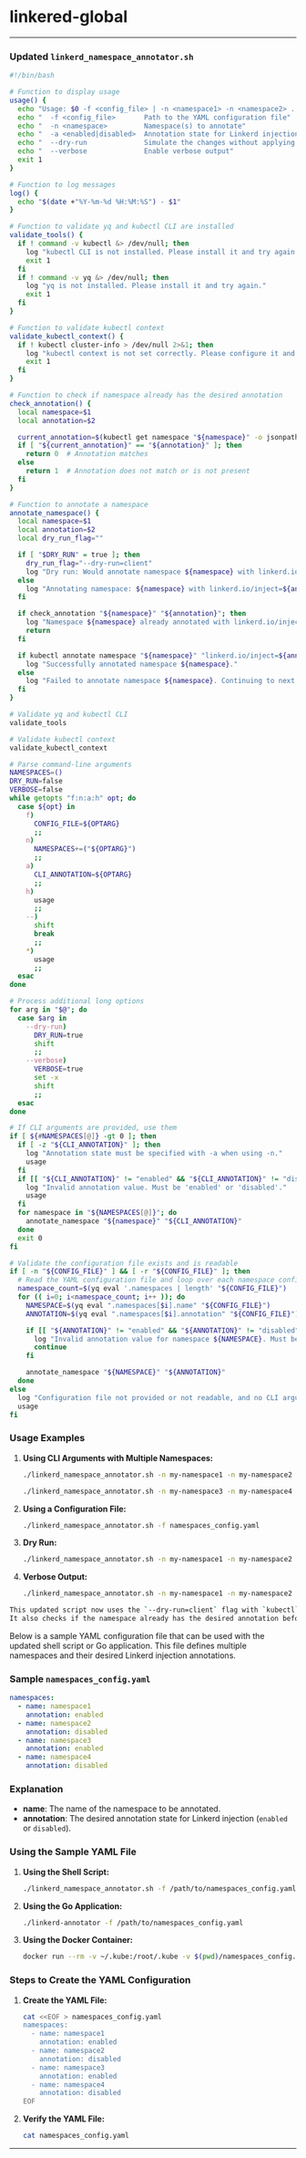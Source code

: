 # linkered-global
---
### Updated `linkerd_namespace_annotator.sh`

```bash
#!/bin/bash

# Function to display usage
usage() {
  echo "Usage: $0 -f <config_file> | -n <namespace1> -n <namespace2> ... -a <enabled|disabled> [--dry-run] [--verbose]"
  echo "  -f <config_file>       Path to the YAML configuration file"
  echo "  -n <namespace>         Namespace(s) to annotate"
  echo "  -a <enabled|disabled>  Annotation state for Linkerd injection (required with -n)"
  echo "  --dry-run              Simulate the changes without applying them"
  echo "  --verbose              Enable verbose output"
  exit 1
}

# Function to log messages
log() {
  echo "$(date +"%Y-%m-%d %H:%M:%S") - $1"
}

# Function to validate yq and kubectl CLI are installed
validate_tools() {
  if ! command -v kubectl &> /dev/null; then
    log "kubectl CLI is not installed. Please install it and try again."
    exit 1
  fi
  if ! command -v yq &> /dev/null; then
    log "yq is not installed. Please install it and try again."
    exit 1
  fi
}

# Function to validate kubectl context
validate_kubectl_context() {
  if ! kubectl cluster-info > /dev/null 2>&1; then
    log "kubectl context is not set correctly. Please configure it and try again."
    exit 1
  fi
}

# Function to check if namespace already has the desired annotation
check_annotation() {
  local namespace=$1
  local annotation=$2

  current_annotation=$(kubectl get namespace "${namespace}" -o jsonpath='{.metadata.annotations.linkerd\.io/inject}' 2>/dev/null)
  if [ "${current_annotation}" == "${annotation}" ]; then
    return 0  # Annotation matches
  else
    return 1  # Annotation does not match or is not present
  fi
}

# Function to annotate a namespace
annotate_namespace() {
  local namespace=$1
  local annotation=$2
  local dry_run_flag=""

  if [ "$DRY_RUN" = true ]; then
    dry_run_flag="--dry-run=client"
    log "Dry run: Would annotate namespace ${namespace} with linkerd.io/inject=${annotation}"
  else
    log "Annotating namespace: ${namespace} with linkerd.io/inject=${annotation}"
  fi

  if check_annotation "${namespace}" "${annotation}"; then
    log "Namespace ${namespace} already annotated with linkerd.io/inject=${annotation}. Skipping."
    return
  fi

  if kubectl annotate namespace "${namespace}" "linkerd.io/inject=${annotation}" --overwrite ${dry_run_flag}; then
    log "Successfully annotated namespace ${namespace}."
  else
    log "Failed to annotate namespace ${namespace}. Continuing to next."
  fi
}

# Validate yq and kubectl CLI
validate_tools

# Validate kubectl context
validate_kubectl_context

# Parse command-line arguments
NAMESPACES=()
DRY_RUN=false
VERBOSE=false
while getopts "f:n:a:h" opt; do
  case ${opt} in
    f)
      CONFIG_FILE=${OPTARG}
      ;;
    n)
      NAMESPACES+=("${OPTARG}")
      ;;
    a)
      CLI_ANNOTATION=${OPTARG}
      ;;
    h)
      usage
      ;;
    --)
      shift
      break
      ;;
    *)
      usage
      ;;
  esac
done

# Process additional long options
for arg in "$@"; do
  case $arg in
    --dry-run)
      DRY_RUN=true
      shift
      ;;
    --verbose)
      VERBOSE=true
      set -x
      shift
      ;;
  esac
done

# If CLI arguments are provided, use them
if [ ${#NAMESPACES[@]} -gt 0 ]; then
  if [ -z "${CLI_ANNOTATION}" ]; then
    log "Annotation state must be specified with -a when using -n."
    usage
  fi
  if [[ "${CLI_ANNOTATION}" != "enabled" && "${CLI_ANNOTATION}" != "disabled" ]]; then
    log "Invalid annotation value. Must be 'enabled' or 'disabled'."
    usage
  fi
  for namespace in "${NAMESPACES[@]}"; do
    annotate_namespace "${namespace}" "${CLI_ANNOTATION}"
  done
  exit 0
fi

# Validate the configuration file exists and is readable
if [ -n "${CONFIG_FILE}" ] && [ -r "${CONFIG_FILE}" ]; then
  # Read the YAML configuration file and loop over each namespace configuration
  namespace_count=$(yq eval '.namespaces | length' "${CONFIG_FILE}")
  for (( i=0; i<namespace_count; i++ )); do
    NAMESPACE=$(yq eval ".namespaces[$i].name" "${CONFIG_FILE}")
    ANNOTATION=$(yq eval ".namespaces[$i].annotation" "${CONFIG_FILE}")

    if [[ "${ANNOTATION}" != "enabled" && "${ANNOTATION}" != "disabled" ]]; then
      log "Invalid annotation value for namespace ${NAMESPACE}. Must be 'enabled' or 'disabled'. Skipping this entry."
      continue
    fi

    annotate_namespace "${NAMESPACE}" "${ANNOTATION}"
  done
else
  log "Configuration file not provided or not readable, and no CLI arguments provided."
  usage
fi
```

### Usage Examples

1. **Using CLI Arguments with Multiple Namespaces:**

   ```bash
   ./linkerd_namespace_annotator.sh -n my-namespace1 -n my-namespace2 -a enabled
   ```

   ```bash
   ./linkerd_namespace_annotator.sh -n my-namespace3 -n my-namespace4 -a disabled
   ```

2. **Using a Configuration File:**

   ```bash
   ./linkerd_namespace_annotator.sh -f namespaces_config.yaml
   ```

3. **Dry Run:**

   ```bash
   ./linkerd_namespace_annotator.sh -n my-namespace1 -n my-namespace2 -a enabled --dry-run
   ```

4. **Verbose Output:**

   ```bash
   ./linkerd_namespace_annotator.sh -n my-namespace1 -n my-namespace2 -a enabled --verbose
   ```
   
```bash
This updated script now uses the `--dry-run=client` flag with `kubectl` to simulate the changes without applying them.
It also checks if the namespace already has the desired annotation before attempting to apply it.
```

Below is a sample YAML configuration file that can be used with the updated shell script or Go application. This file defines multiple namespaces and their desired Linkerd injection annotations.

### Sample `namespaces_config.yaml`

```yaml
namespaces:
  - name: namespace1
    annotation: enabled
  - name: namespace2
    annotation: disabled
  - name: namespace3
    annotation: enabled
  - name: namespace4
    annotation: disabled
```

### Explanation

- **name**: The name of the namespace to be annotated.
- **annotation**: The desired annotation state for Linkerd injection (`enabled` or `disabled`).

### Using the Sample YAML File

1. **Using the Shell Script:**

   ```bash
   ./linkerd_namespace_annotator.sh -f /path/to/namespaces_config.yaml
   ```

2. **Using the Go Application:**

   ```bash
   ./linkerd-annotator -f /path/to/namespaces_config.yaml
   ```

3. **Using the Docker Container:**

   ```bash
   docker run --rm -v ~/.kube:/root/.kube -v $(pwd)/namespaces_config.yaml:/root/namespaces_config.yaml linkerd-annotator:latest -f /root/namespaces_config.yaml
   ```

### Steps to Create the YAML Configuration

1. **Create the YAML File:**

   ```bash
   cat <<EOF > namespaces_config.yaml
   namespaces:
     - name: namespace1
       annotation: enabled
     - name: namespace2
       annotation: disabled
     - name: namespace3
       annotation: enabled
     - name: namespace4
       annotation: disabled
   EOF
   ```

2. **Verify the YAML File:**

   ```bash
   cat namespaces_config.yaml
   ```
---
